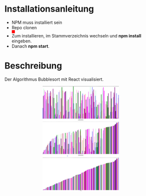 # Installationsanleitung

* NPM muss installiert sein
* Repo clonen <div style="background-color: red; width: 10px; height: 10px;"></div>
* Zum installieren, im Stammverzeichnis wechseln und **npm install** eingeben.
* Danach **npm start**.

# Beschreibung
Der Algorithmus Bubblesort mit React visualisiert.

<center><img src="assets\images\overview1.jpg" height="50%" width="50%" ></center> 
<center><img src="assets\images\overview2.jpg" height="50%" width="50%" ></center> 
<center><img src="assets\images\overview3.jpg" height="50%" width="50%" ></center> 
